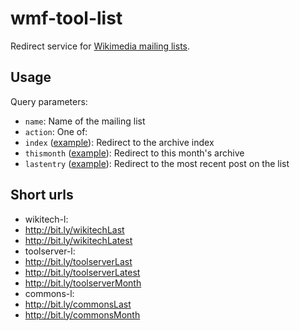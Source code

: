 wmf-tool-list
=============

Redirect service for [Wikimedia mailing lists](https://lists.wikimedia.org/mailman/listinfo).

## Usage

Query parameters:

* `name`: Name of the mailing list
* `action`: One of:
 * `index` ([example](https://tools.wmflabs.org/list/?name=wikitech-l&action=index)): Redirect to the archive index
 * `thismonth` ([example](https://tools.wmflabs.org/list/?name=wikitech-l&action=thismonth)): Redirect to this month's archive
 * `lastentry` ([example](https://tools.wmflabs.org/list/?name=wikitech-l&action=lastentry)): Redirect to the most recent post on the list


##  Short urls

* wikitech-l:
 * http://bit.ly/wikitechLast
 * http://bit.ly/wikitechLatest
* toolserver-l:
 * http://bit.ly/toolserverLast
 * http://bit.ly/toolserverLatest
 * http://bit.ly/toolserverMonth
* commons-l:
 * http://bit.ly/commonsLast
 * http://bit.ly/commonsMonth

